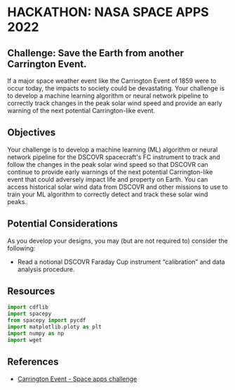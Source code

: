 # HACKATHON: NASA SPACE APPS 2022
## Challenge: Save the Earth from another Carrington Event.

If a major space weather event like the Carrington Event of 1859 were to occur today, the impacts to society could be devastating. Your challenge is to develop a machine learning algorithm or neural network pipeline to correctly track changes in the peak solar wind speed and provide an early warning of the next potential Carrington-like event.

## Objectives
Your challenge is to develop a machine learning (ML) algorithm or neural network pipeline for the DSCOVR spacecraft's FC instrument to track and follow the changes in the peak solar wind speed so that DSCOVR can continue to provide early warnings of the next potential Carrington-like event that could adversely impact life and property on Earth. You can access historical solar wind data from DSCOVR and other missions to use to train your ML algorithm to correctly detect and track these solar wind peaks.

## Potential Considerations
As you develop your designs, you may (but are not required to) consider the following:
 - Read a notional DSCOVR Faraday Cup instrument “calibration” and data analysis procedure.
## Resources
```python
import cdflib
import spacepy
from spacepy import pycdf
import matplotlib.ploty as plt
import numpy as np
import wget
```

## References

- [Carrington Event - Space apps challenge](https://2022.spaceappschallenge.org/challenges/2022-challenges/carrington-event/details)

